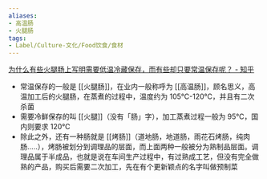 ```yaml
---
aliases:
- 高温肠
- 火腿肠
tags:
- Label/Culture-文化/Food饮食/食材
---
```


[为什么有些火腿肠上写明需要低温冷藏保存，而有些却只要常温保存呢？ - 知乎](https://www.zhihu.com/question/521828229)

- 常温保存的一般是 [[火腿肠]]，在业内一般称呼为 [[高温肠]]，顾名思义，高温加工后的火腿肠，在蒸煮的过程中，温度约为 105℃-120℃，并且有二次杀菌
- 需要冷鲜保存的叫 [[火腿]]（没有「肠」字），加工蒸煮过程一般为 95℃，国内则要求 120℃
- 除此之外，还有一种肠就是 [[烤肠]]（道地肠，地道肠，雨花石烤肠，纯肉肠.....），烤肠被划分到调理品的层面，而上面两种一般被分为熟制品层面。调理品属于半成品，也就是说在车间生产过程中，有过熟成工艺，但没有完全做熟的产品，购买后需要二次加工，先在有个更新颖点的名字叫做预制菜
